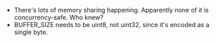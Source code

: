 * There's lots of memory sharing happening. Apparently none of it is
  concurrency-safe. Who knew?
* BUFFER_SIZE needs to be uint8, not uint32, since it's encoded as a single
  byte.
